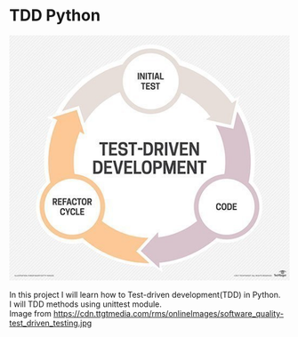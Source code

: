 # TDD Python

<img src ="img/tdd.jpeg" alt ="TDD graph">

In this project I will learn how to Test-driven development(TDD) in Python.<br>
I will TDD methods using unittest module.
<br>
Image from https://cdn.ttgtmedia.com/rms/onlineImages/software_quality-test_driven_testing.jpg